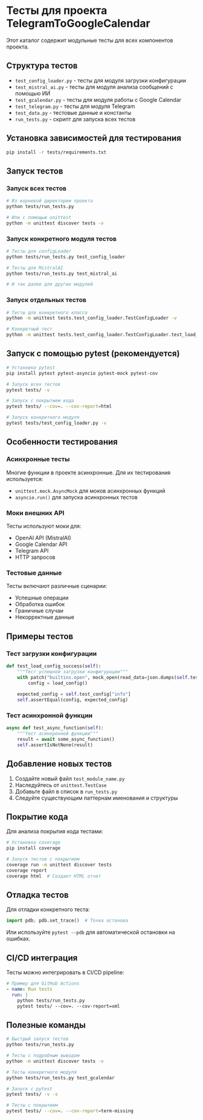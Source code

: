 # Тесты для проекта TelegramToGoogleCalendar

Этот каталог содержит модульные тесты для всех компонентов проекта.

## Структура тестов

- `test_config_loader.py` - тесты для модуля загрузки конфигурации
- `test_mistral_ai.py` - тесты для модуля анализа сообщений с помощью ИИ
- `test_gcalendar.py` - тесты для модуля работы с Google Calendar
- `test_telegram.py` - тесты для модуля Telegram
- `test_data.py` - тестовые данные и константы
- `run_tests.py` - скрипт для запуска всех тестов

## Установка зависимостей для тестирования

```bash
pip install -r tests/requirements.txt
```

## Запуск тестов

### Запуск всех тестов

```bash
# Из корневой директории проекта
python tests/run_tests.py

# Или с помощью unittest
python -m unittest discover tests -v
```

### Запуск конкретного модуля тестов

```bash
# Тесты для configLoader
python tests/run_tests.py test_config_loader

# Тесты для MistralAI
python tests/run_tests.py test_mistral_ai

# И так далее для других модулей
```

### Запуск отдельных тестов

```bash
# Тесты для конкретного класса
python -m unittest tests.test_config_loader.TestConfigLoader -v

# Конкретный тест
python -m unittest tests.test_config_loader.TestConfigLoader.test_load_config_success -v
```

## Запуск с помощью pytest (рекомендуется)

```bash
# Установка pytest
pip install pytest pytest-asyncio pytest-mock pytest-cov

# Запуск всех тестов
pytest tests/ -v

# Запуск с покрытием кода
pytest tests/ --cov=. --cov-report=html

# Запуск конкретного модуля
pytest tests/test_config_loader.py -v
```

## Особенности тестирования

### Асинхронные тесты

Многие функции в проекте асинхронные. Для их тестирования используется:
- `unittest.mock.AsyncMock` для моков асинхронных функций
- `asyncio.run()` для запуска асинхронных тестов

### Моки внешних API

Тесты используют моки для:
- OpenAI API (MistralAI)
- Google Calendar API
- Telegram API
- HTTP запросов

### Тестовые данные

Тесты включают различные сценарии:
- Успешные операции
- Обработка ошибок
- Граничные случаи
- Некорректные данные

## Примеры тестов

### Тест загрузки конфигурации

```python
def test_load_config_success(self):
    """Тест успешной загрузки конфигурации"""
    with patch("builtins.open", mock_open(read_data=json.dumps(self.test_config))):
        config = load_config()
        
    expected_config = self.test_config["info"]
    self.assertEqual(config, expected_config)
```

### Тест асинхронной функции

```python
async def test_async_function(self):
    """Тест асинхронной функции"""
    result = await some_async_function()
    self.assertIsNotNone(result)
```

## Добавление новых тестов

1. Создайте новый файл `test_module_name.py`
2. Наследуйтесь от `unittest.TestCase`
3. Добавьте файл в список в `run_tests.py`
4. Следуйте существующим паттернам именования и структуры

## Покрытие кода

Для анализа покрытия кода тестами:

```bash
# Установка coverage
pip install coverage

# Запуск тестов с покрытием
coverage run -m unittest discover tests
coverage report
coverage html  # Создает HTML отчет
```

## Отладка тестов

Для отладки конкретного теста:

```python
import pdb; pdb.set_trace()  # Точка останова
```

Или используйте `pytest --pdb` для автоматической остановки на ошибках.

## CI/CD интеграция

Тесты можно интегрировать в CI/CD pipeline:

```yaml
# Пример для GitHub Actions
- name: Run tests
  run: |
    python tests/run_tests.py
    pytest tests/ --cov=. --cov-report=xml
```

## Полезные команды

```bash
# Быстрый запуск тестов
python tests/run_tests.py

# Тесты с подробным выводом
python -m unittest discover tests -v

# Тесты конкретного модуля
python tests/run_tests.py test_gcalendar

# Запуск с pytest
pytest tests/ -v -s

# Тесты с покрытием
pytest tests/ --cov=. --cov-report=term-missing
```
